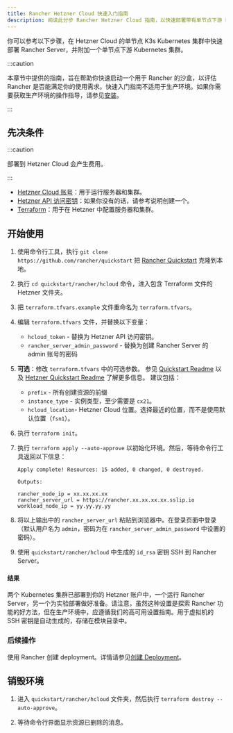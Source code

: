 ```yaml
---
title: Rancher Hetzner Cloud 快速入门指南
description: 阅读此分步 Rancher Hetzner Cloud 指南，以快速部署带有单节点下游 Kubernetes 集群的 Rancher Server。
---
```

你可以参考以下步骤，在 Hetzner Cloud 的单节点 K3s Kubernetes 集群中快速部署 Rancher Server，并附加一个单节点下游 Kubernetes 集群。

:::caution

本章节中提供的指南，旨在帮助你快速启动一个用于 Rancher 的沙盒，以评估 Rancher 是否能满足你的使用需求。快速入门指南不适用于生产环境。如果你需要获取生产环境的操作指导，请参见[安装](../../../pages-for-subheaders/installation-and-upgrade.md)。

:::

## 先决条件

:::caution

部署到 Hetzner Cloud 会产生费用。

:::

- [Hetzner Cloud 账号](https://www.hetzner.com)：用于运行服务器和集群。
- [Hetzner API 访问密钥](https://docs.hetzner.cloud/#getting-started)：如果你没有的话，请参考说明创建一个。
- [Terraform](https://www.terraform.io/downloads.html)：用于在 Hetzner 中配置服务器和集群。


## 开始使用

1. 使用命令行工具，执行 `git clone https://github.com/rancher/quickstart` 把 [Rancher Quickstart](https://github.com/rancher/quickstart) 克隆到本地。

2. 执行 `cd quickstart/rancher/hcloud` 命令，进入包含 Terraform 文件的 Hetzner 文件夹。

3. 把 `terraform.tfvars.example` 文件重命名为 `terraform.tfvars`。

4. 编辑 `terraform.tfvars` 文件，并替换以下变量：
   - `hcloud_token` - 替换为 Hetzner API 访问密钥。
   - `rancher_server_admin_password` - 替换为创建 Rancher Server 的 admin 账号的密码

5. **可选**：修改 `terraform.tfvars` 中的可选参数。
   参见 [Quickstart Readme](https://github.com/rancher/quickstart) 以及 [Hetzner Quickstart Readme](https://github.com/rancher/quickstart/tree/master/rancher/hcloud) 了解更多信息。
   建议包括：

   - `prefix` - 所有创建资源的前缀
   - `instance_type` - 实例类型，至少需要是 `cx21`。
   - `hcloud_location`- Hetzner Cloud 位置。选择最近的位置，而不是使用默认位置（`fsn1`）。

6. 执行 `terraform init`。

7. 执行 `terraform apply --auto-approve` 以初始化环境。然后，等待命令行工具返回以下信息：

   ```
   Apply complete! Resources: 15 added, 0 changed, 0 destroyed.

   Outputs:

   rancher_node_ip = xx.xx.xx.xx
   rancher_server_url = https://rancher.xx.xx.xx.xx.sslip.io
   workload_node_ip = yy.yy.yy.yy
   ```

8. 将以上输出中的 `rancher_server_url` 粘贴到浏览器中。在登录页面中登录（默认用户名为 `admin`，密码为在 `rancher_server_admin_password` 中设置的密码）。
9. 使用 `quickstart/rancher/hcloud` 中生成的 `id_rsa` 密钥 SSH 到 Rancher Server。

#### 结果

两个 Kubernetes 集群已部署到你的 Hetzner 账户中，一个运行 Rancher Server，另一个为实验部署做好准备。请注意，虽然这种设置是探索 Rancher 功能的好方法，但在生产环境中，应遵循我们的高可用设置指南。用于虚拟机的 SSH 密钥是自动生成的，存储在模块目录中。

### 后续操作

使用 Rancher 创建 deployment。详情请参见[创建 Deployment](../../../pages-for-subheaders/deploy-rancher-workloads.md)。

## 销毁环境

1. 进入 `quickstart/rancher/hcloud` 文件夹，然后执行 `terraform destroy --auto-approve`。

2. 等待命令行界面显示资源已删除的消息。
